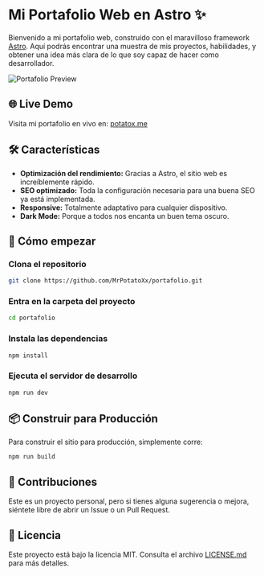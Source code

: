 # Mi Portafolio Web en Astro ✨

Bienvenido a mi portafolio web, construido con el maravilloso framework [Astro](https://astro.build/). Aquí podrás encontrar una muestra de mis proyectos, habilidades, y obtener una idea más clara de lo que soy capaz de hacer como desarrollador.

![Portafolio Preview](https://potatox.me/)

## 🌐 Live Demo

Visita mi portafolio en vivo en: [potatox.me](https://potatox.me/)

## 🛠️ Características

- **Optimización del rendimiento:** Gracias a Astro, el sitio web es increíblemente rápido.
- **SEO optimizado:** Toda la configuración necesaria para una buena SEO ya está implementada.
- **Responsive:** Totalmente adaptativo para cualquier dispositivo.
- **Dark Mode:** Porque a todos nos encanta un buen tema oscuro.


## 🚀 Cómo empezar

### Clona el repositorio

```bash
git clone https://github.com/MrPotatoXx/portafolio.git
```
### Entra en la carpeta del proyecto

```bash
cd portafolio
```
### Instala las dependencias

```bash
npm install
```
### Ejecuta el servidor de desarrollo

```bash
npm run dev
```
## 📦 Construir para Producción

Para construir el sitio para producción, simplemente corre:

```bash
npm run build
```
## 🤝 Contribuciones

Este es un proyecto personal, pero si tienes alguna sugerencia o mejora, siéntete libre de abrir un Issue o un Pull Request.

## 📄 Licencia

Este proyecto está bajo la licencia MIT. Consulta el archivo [LICENSE.md](LICENSE) para más detalles.

